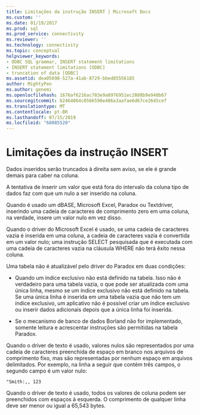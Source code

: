 ```yaml
---
title: Limitações da instrução INSERT | Microsoft Docs
ms.custom: ''
ms.date: 01/19/2017
ms.prod: sql
ms.prod_service: connectivity
ms.reviewer: ''
ms.technology: connectivity
ms.topic: conceptual
helpviewer_keywords:
- ODBC SQL grammar, INSERT statement limitations
- INSERT statement limitations [ODBC]
- truncation of data [ODBC]
ms.assetid: dea05698-527a-41ab-8729-bbed85556185
author: MightyPen
ms.author: genemi
ms.openlocfilehash: 1676af6216ac703e9a8976951ec2888b9e940b67
ms.sourcegitcommit: b2464064c0566590e486a3aafae6d67ce2645cef
ms.translationtype: MT
ms.contentlocale: pt-BR
ms.lasthandoff: 07/15/2019
ms.locfileid: "68085520"
---
```

# <a name="insert-statement-limitations"></a>Limitações da instrução INSERT
Dados inseridos serão truncados à direita sem aviso, se ele é grande demais para caber na coluna.  
  
 A tentativa de inserir um valor que está fora do intervalo da coluna tipo de dados faz com que um nulo a ser inserido na coluna.  
  
 Quando é usado um dBASE, Microsoft Excel, Paradox ou Textdriver, inserindo uma cadeia de caracteres de comprimento zero em uma coluna, na verdade, insere um valor nulo em vez disso.  
  
 Quando o driver do Microsoft Excel é usado, se uma cadeia de caracteres vazia é inserida em uma coluna, a cadeia de caracteres vazia é convertida em um valor nulo; uma instrução SELECT pesquisada que é executada com uma cadeia de caracteres vazia na cláusula WHERE não terá êxito nessa coluna.  
  
 Uma tabela não é atualizável pelo driver do Paradox em duas condições:  
  
-   Quando um índice exclusivo não está definido na tabela. Isso não é verdadeiro para uma tabela vazia, o que pode ser atualizada com uma única linha, mesmo se um índice exclusivo não está definido na tabela. Se uma única linha é inserida em uma tabela vazia que não tem um índice exclusivo, um aplicativo não é possível criar um índice exclusivo ou inserir dados adicionais depois que a única linha foi inserida.  
  
-   Se o mecanismo de banco de dados Borland não for implementado, somente leitura e acrescentar instruções são permitidas na tabela Paradox.  
  
 Quando o driver de texto é usado, valores nulos são representados por uma cadeia de caracteres preenchida de espaço em branco nos arquivos de comprimento fixo, mas são representadas por nenhum espaço em arquivos delimitados. Por exemplo, na linha a seguir que contém três campos, o segundo campo é um valor nulo:  
  
```  
"Smith:,, 123  
```  
  
 Quando o driver de texto é usado, todos os valores de coluna podem ser preenchidos com espaços à esquerda. O comprimento de qualquer linha deve ser menor ou igual a 65,543 bytes.
